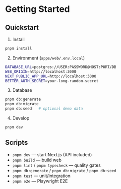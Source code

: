 # Getting Started

## Quickstart
1) Install
```bash
pnpm install
```

2) Environment (`apps/web/.env.local`)
```bash
DATABASE_URL=postgres://USER:PASSWORD@HOST:PORT/DB
WEB_ORIGIN=http://localhost:3000
NEXT_PUBLIC_APP_URL=http://localhost:3000
BETTER_AUTH_SECRET=your-long-random-secret
```

3) Database
```bash
pnpm db:generate
pnpm db:migrate
pnpm db:seed   # optional demo data
```

4) Develop
```bash
pnpm dev
```

## Scripts
- `pnpm dev` — start Next.js (API included)
- `pnpm build` — build web
- `pnpm lint` / `pnpm typecheck` — quality gates
- `pnpm db:generate` / `pnpm db:migrate` / `pnpm db:seed`
- `pnpm test` — unit/integration
- `pnpm e2e` — Playwright E2E
